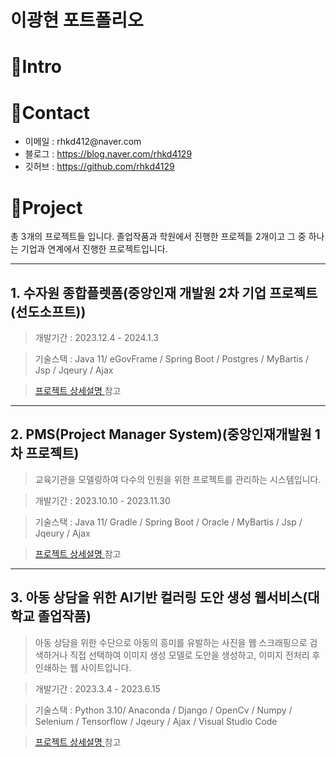 # 이광현 포트폴리오 


# 📌Intro


# 📌Contact

<div>
    <ul>
        <li>이메일 : rhkd412@naver.com </li>
        <li>블로그 : <a href="https://blog.naver.com/rhkd4129">https://blog.naver.com/rhkd4129</a></li>
        <li>깃허브 : <a href="https://github.com/rhkd4129">https://github.com/rhkd4129<a></li>
    </ul>
</div>
 
# 📌Project  
총 3개의 프로젝트들 입니다.
졸업작품과 학원에서 진행한 프로젝틑 2개이고 그 중 하나는 기업과 연계에서 진행한 프로젝트입니다.


<hr/>

## 1. 수자원 종합플렛폼(중앙인재 개발원 2차 기업 프로젝트 (선도소프트))

> 개발기간 : 2023.12.4 - 2024.1.3

> 기술스택 : Java 11/ eGovFrame / Spring Boot / Postgres / MyBartis / Jsp / Jqeury / Ajax  

> <a href="https://github.com/rhkd4129/sundo_project_23501a">프로젝트 상세설명 </a> 참고




<hr/>

## 2.  PMS(Project Manager System)(중앙인재개발원 1차 프로젝트)

>교육기관을 모델링하여 다수의 인원을 위한 프로젝트를 관리하는 시스템입니다.  

> 개발기간 : 2023.10.10 - 2023.11.30

> 기술스택 : Java 11/ Gradle / Spring Boot / Oracle / MyBartis / Jsp / Jqeury / Ajax  

> <a href="https://github.com/rhkd4129/choongang_spring_project">프로젝트 상세설명 </a> 참고



<hr/>

## 3.  아동 상담을 위한 AI기반 컬러링 도안 생성 웹서비스(대학교 졸업작품)
> 아동 상담을 위한 수단으로 아동의 흥미를 유발하는 사진을 웹 스크래핑으로 검색하거나 직접 선택하여 이미지 생성 모델로 도안을 생성하고, 이미지 전처리 후 인쇄하는 웹 사이트입니다.

> 개발기간 : 2023.3.4 - 2023.6.15

> 기술스택 :  Python 3.10/ Anaconda / Django / OpenCv / Numpy / Selenium / Tensorflow / Jqeury / Ajax / Visual Studio Code

> <a href="https://github.com/rhkd4129/Graduate_work">프로젝트 상세설명 </a> 참고
